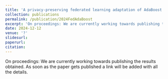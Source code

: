 ```yaml
---
title: 'A privacy-preserving federated learning adaptation of AdaBoost via knowledge distillation'
collection: publications
permalink: /publication/2024FedAdaBoost
excerpt: 'On proceedings: We are currently working towards publishing the results obtained. As soon as the paper gets published a link will be added with all the details.'
date: 2024-12-12
venue: '?'
slidesurl: 
paperurl: 
citation: 
---
```


On proceedings: We are currently working towards publishing the results obtained. As soon as the paper gets published a link will be added with all the details. 